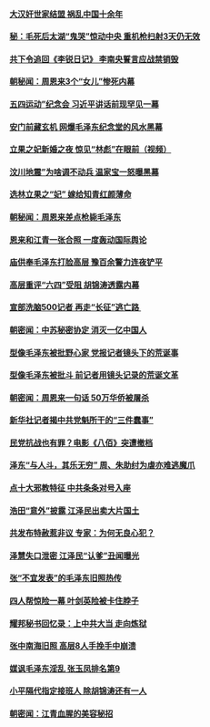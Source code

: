 #### [大汉奸世家结盟 祸乱中国十余年](../pages/prog1699/a102649237.md)
#### [秘：毛死后太湖“鬼哭”惊动中央 重机枪扫射3天仍无效](../pages/prog1699/a102642523.md)
#### [共下令追回《李锐日记》 李南央誓言应战禁销毁](../pages/prog1699/a102568534.md)
#### [朝秘闻：周恩来3个“女儿”惨死内幕](../pages/prog1699/a102568620.md)
#### [五四运动”纪念会 习近平讲话前现罕见一幕](../pages/prog1699/a102568637.md)
#### [安门前藏玄机 网爆毛泽东纪念堂的风水黑幕](../pages/prog1699/a102570920.md)
#### [立果之妃新婚之夜 惊见“林彪”在眼前（视频）](../pages/prog1699/a102574283.md)
#### [汶川地震”为啥调不动兵 温家宝一怒曝黑幕](../pages/prog1699/a102576310.md)
#### [选林立果之“妃”  嫁给知青红颜薄命](../pages/prog1699/a102574234.md)
#### [朝秘闻：周恩来差点枪毙毛泽东](../pages/prog1699/a102580718.md)
#### [恩来和江青一张合照 一度轰动国际舆论](../pages/prog1699/a102581865.md)
#### [庙供奉毛泽东打脸高层 豫百余警力连夜铲平](../pages/prog1699/a102597249.md)
#### [高层重评“六四”受阻 胡锦涛透露内幕](../pages/prog1699/a102597310.md)
#### [宣部洗脑500记者 再走“长征”逃亡路 ](../pages/prog1699/a102598958.md)
#### [朝密闻：中苏秘密协定 消灭一亿中国人](../pages/prog1699/a102605076.md)
#### [型像毛泽东被批野心家 党报记者镜头下的荒诞事](../pages/prog1699/a102605972.md)
#### [型像毛泽东被批斗 前记者用镜头记录的荒诞文革](../pages/prog1699/a102606329.md)
#### [朝密闻：周恩来一句话 50万华侨被屠杀](../pages/prog1699/a102606829.md)
#### [新华社记者揭中共党魁所干的“三件蠢事”](../pages/prog1699/a102607258.md)
#### [民党抗战也有罪？电影《八佰》突遭撤档](../pages/prog1699/a102609512.md)
#### [泽东“与人斗，其乐无穷” 周、朱助纣为虐亦难逃魔爪](../pages/prog1699/a102610331.md)
#### [点十大邪教特征 中共条条对号入座](../pages/prog1699/a102612683.md)
#### [浩田“意外”披露 江泽民出卖大片国土](../pages/prog1699/a102613680.md)
#### [共发布特赦惹非议 专家：为何无良心犯？](../pages/prog1699/a102614499.md)
#### [泽慧失口泄密 江泽民“认爹”丑闻曝光](../pages/prog1699/a102616015.md)
#### [张“不宜发表”的毛泽东旧照热传](../pages/prog1699/a102617071.md)
#### [四人帮惊险一幕 叶剑英险被卡住脖子](../pages/prog1699/a102618466.md)
#### [耀邦秘书回忆录：上中共大当 走向炼狱](../pages/prog1699/a102620061.md)
#### [张中南海旧照 高层8人手挽手中崩溃](../pages/prog1699/a102618479.md)
#### [媒讽毛泽东淫乱 张玉凤排名第9](../pages/prog1699/a102625862.md)
#### [小平隔代指定接班人 除胡锦涛还有一人](../pages/prog1699/a102639315.md)
#### [朝密闻：江青血腥的美容秘招](../pages/prog1699/a102642509.md)
